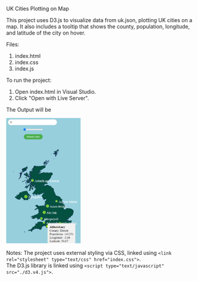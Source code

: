 UK Cities Plotting on Map

This project uses D3.js to visualize data from uk.json, plotting UK cities on a map. 
It also includes a tooltip that shows the county, population, longitude, and latitude of the city on hover.

Files:
1. index.html
2. index.css
3. index.js


To run the project:

1. Open index.html in Visual Studio.
2. Click "Open with Live Server".


   

The Output will be 

  <img src="https://github.com/YashashTV01/D3assignment/raw/main/ukmap.png" alt="Uk Map" width="200"/>



Notes:
The project uses external styling via CSS, linked using `<link rel="stylesheet" type="text/css" href="index.css">`.<br>
The D3.js library is linked using `<script type="text/javascript" src="./d3.v4.js">`.


